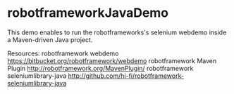 # robotframeworkJavaDemo

This demo enables to run the robotframeworks's selenium webdemo inside a Maven-driven Java project.

Resources: 
robotframework webdemo https://bitbucket.org/robotframework/webdemo
robotframework Maven Plugin http://robotframework.org/MavenPlugin/
robotframework seleniumlibrary-java http://github.com/hi-fi/robotframework-seleniumlibrary-java
